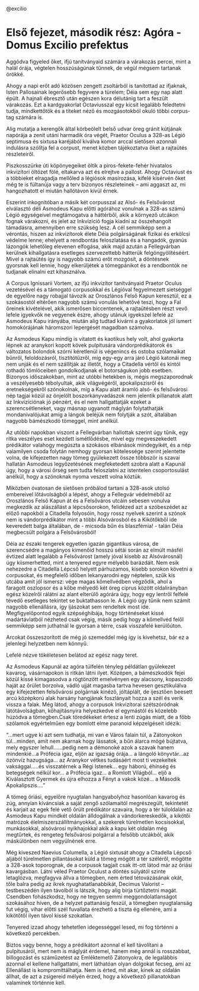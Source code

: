 @excilio

# Első fejezet, második rész: Agóra - Domus Excilio prefektus

Aggódva figyeled őket, ifjú tanítványaid számára a várakozás percei, mint a halál órája, végtelen hosszúságúnak tűnnek, de végül mégsem tartanak örökké.

Ahogy a napi erőt adó közösen zengett zsoltárból is tanítottad az ifjaknak, Isten Pallosainak legerősebb fegyvere a türelem; Déia sem egy nap alatt épült. A hajnali ébresztő után egészen kora délutánig tart a feszült várakozás. Ezt a kardgyakorlat Octaviusszal egy kicsit legalább feledtetni tudja, mindkettőtök és a titeket néző és mozgásotokból okuló többi corpus-tag számára is.

Alig mutatja a kerengők által körbeölelt belső udvar öreg gránit kútjának napórája a zenit utáni harmadik óra végét, Praetor Oculus a 328-as Légió septimusa és sixtusa karéjából kiválva komor arccal sietősen azonnali indulásra szólítja fel a corpust, menet közben tájékoztatva őket a rajtaütés részleteiről.

Piszkosszürke úti köpönyegeiket öltik a piros-fekete-fehér hivatalos inkvizítori öltözet fölé, eltakarva azt és elrejtve a pallost. Ahogy Octaviust és a többieket elragadja mellőled a légiósok masírozása, kifelé kísérvén őket még te is fültanúja vagy a terv bizonyos részleteinek – ami aggaszt az, mi hangozhatott el miután hallótávon kívül érnek.

Eszerint inkognitóban a másik két corpusszal az Alsó- és Felsővárost elválasztó déli Asmodeus Kapu előtti agórához vonulnak a 328-as számú Légió egységeivel megtámogatva a háttérből, akik a környező utcákon fognak várakozni, és jelet az Inkvizíció fogja kiadni az összehangolt támadásra, amennyiben erre szükség lesz. A cél semmiképp sem a vérontás, hiszen az inkvizítorok élete Déia polgárságának fizikai és erkölcsi védelme lenne; ehelyett a rendbontás feloszlatása és a hangadók, gyanús lázongók lehetőleg elevenen elfogása, akik majd azután a Fellegvárban kerülnek kihallgatásra esetleges szervezettebb hátterük felgöngyölítéséért. Mivel a rajtaütés így is nagyobb számú erőt mozgósít, a döntésnek gyorsnak kell lennie, hogy elkerüljétek a tömegpánikot és a rendbontók ne tudjanak elinalni ezt kihasználva.

A Corpus Ignissarii Vortem, az ifjú inkvizítor tanítványaid Praetor Oculus vezetésével és a támogató corpusokkal és Légióval fegyelmezett sietséggel de egyelőre nagy robajjal távozik az Oroszlános Felső Kapun keresztül, ez a szokásostól eltérően nagyobb számú vonulás lehetővé teszi, hogy a Fal őreinek kivételével, akik ismerősen biccentenek, a rajtaütésben részt vevő lefele igyekvők ne vegyenek észre, ahogy utánuk igyekszel lefelé az Asmodeus Kapu irányába, miután alig tudtad kivárni a gyakorlatok jól ismert homokórájának háromszori lepergését magadban számolva.

Az Asmodeus Kapu mindig is vitatott és kaotikus hely volt, ahol gyakorta lépnek az aranykori kopott kövek pulpitusára vándorprédikátorok és változatos bolondok szórni kéretlenül is végenincs és ostoba szólamaikat bűnről, feloldozásról, tisztítótűzről, míg egy-egy arra járó Légió katonái meg nem unják és el nem szállítják az illetőt, hogy a Citadella vértől és kíntól rothadó tömlöceiben gondolkodjanak el botorságukon jobb esetben. Bizonyos időszakokban, mint az utóbbi hetekben is, mégis megszaporodnak a veszélyesebb tébolyultak, akik világvégéről, apokalipszisről és eretnekségekről szónokolnak, míg a Kapu alatt áramló alsó- és felsővárosi nép tagjai közül az önjelölt boszorkányvadászok nem jelentik pillanatok alatt az Inkvizíciónak jó pénzért, és el nem hallgattatják ezeket a szerencsétleneket, vagy másnap ugyanott máglyán folytathatják mondanivalójukat amíg a lángok beléjük nem folytják a szót, általában nagyobb bámészkodó tömeggel, mint anélkül.

Az utóbbi napokban viszont a Fellegvárban hallottak szerint úgy tűnik, egy ritka veszélyes eset kezdett ismétlődésbe, mivel egy megveszekedett prédikátor valahogy megúszta a szokásos elbánások mindegyikét, és a nép valamilyen csoda folytán nemhogy gyorsan kötelessége szerint jelentette volna, de kifejezetten nagy tömeg gyülekezett össze többször is szavai hallatán Asmodeus legyőzetésének megfeketedett szobra alatt a Kapunál úgy, hogy a városi őrség sem tudta feloszlatni az istentelen csoportosulást anélkül, hogy a szónoknak nyoma veszett volna köztük.

Miközben óvatosan de sietősen próbálod tartani a 328-asok utolsó embereivel lőtávolságból a lépést, ahogy a Fellegvár védelméből az Oroszlános Felső Kapun át és a Felsőváros utcáin sebesen vonulva megkezdik az alászállást a lépcsősorokon, felidézed azt a szóbeszédet az előző napokból a Citadella folyosóin, hogy rossz nyelvek szerint a szónok nem is vándorprédikátor mint a többi Alsóvárosból és a Kikötőkből ide keveredett balga általában, de - micsoda bűn és blaszfémia! - talán Déia megbecsült polgára a Felsővárosból!

Déia az északi tengerek egyetlen igazán gigantikus városa, de szerencsédre a magányos kimenőid hosszú sétái során az elmúlt másfél évtized alatt legalább a Felsővárost (amely jóval kisebb az Alsóvárosnál) úgy kiismerhetted, mint a tenyered egyre mélyebb barázdáit. Nem esik nehezedre a Citadella Lépcső helyett párhuzamos, kisebb sorokon követni a corpusokat, és megfelelő időben lekanyarodni egy néptelen, szűk kis utcába amit jól ismersz: vége magas kőmellvédben végződik, ahol a faragott oszlopsor és a kőbe mélyedő két öreg ciprus között oldalirányban egész közelről rálátni az alant elterülő agórára úgy, hogy egy lentről felfelé tévedő esetleges tekintet se buktathasson le. A Légió úgy tűnik nem számít nagyobb ellenállásra, így íjászokat sem rendeltek most ide. Megfigyelőpontod egyik szépséghibája, hogy történéseket kissé madártávlatból nézheted csak végig, másik pedig hogy a kőmellvéd felől semmiképp sem juthatnál le gyorsan a térre, csak visszafelé kerülőúton.

Arcokat összeszorított de még jó szemeddel még így is kivehetsz, bár ez a jelenlegi helyzetben nem könnyű.

Lefelé nézve tökéletesen belátod az egész nagy teret.

Az Asmodeus Kapunál az agóra túlfelén tényleg példátlan gyülekezet kavarog, vásárnapokon is ritkán látni ilyet. Középen, a bámészkodók fejei közül kissé kimagasodva a rögtönzött emelvényen egy alacsony, kopaszodó haját az őrület borzolva, vádló ujját magasba tartva hevesen gesztikulálva egy kifejezetten felsővárosi polgárnak kinéző, jóltáplált, de ijesztően beesett arcú középkorú alak harsány hangjának foszlányait hozza a szél és verik vissza a falak. Még látod, ahogy a corpusok Inkvizítorai szétszóródnak látótávolságban, kőhajításnyira helyezkedve el egymástól és közelebb húzódva a tömegben.Csak töredékeket értesz a lenti zúgás miatt, de a főbb szólamok egyértelműen egy bomlott elme paranoid képzelgéseit idézik:

“...mert ugye ki azt sem tudhatja, mi van e Város falain túl, a Zátonyokon túl...minden, amit nem akarnak hogy lássatok, a bűn álarca mögé bújtatva, mely egyszer lehull……pedig nem a démonoké azok a szavak hanem mindenkié…a Prófécia igaz, eljön az igazság órája… a lángoló könyvtár…az özönvíz hazugsága… az Aranykor vétkes tudásáért most ti vezekeltek vaksággal…..és visszatérnek a Régi Istenek… egy háború, éhínség és betegségek nélkül kor… a Prófécia igaz… a Romlott Világból… eljő a Kiválasztott Gyermek és újra elhozza a Fényt a vakok közé… a Második Apokalipszis….”

A tömeg óriási, egyelőre nyugtalan hangyabolyhoz hasonlóan kavarog és zúg, annyian kíváncsiak a saját zengő szólamaitól megrészegült, tekintetét és karjait az egek felé vető őrült prédikátor szavaira, hogy a tér túloldalán az Asmodeus Kapu mindkét oldalán álldogálnak a vándorkereskedők, a kikötői matrózok élelmiszerszállítmányokkal, a szekerek türelmetlen kocsisokkal, munkásokkal, alsóvárosi nyikhajokkal akik a kapu két oldalán még megtűrtek, és rengeteg felsővárosi polgárral a felsőbb utcákból, akik máskülönben nem vegyülnének erre.

Még kiveszed Naevius Columella, a Légió sixtusát ahogy a Citadella Lépcső aljából türelmetlen pillantásokat küld a tömeg mögött a tér széléről, mögötte a 328-asok toporognak, de a corpusok tagjait csak itt-ott látod már az óriási kavargásban. Látni véled Praetor Oculust a döntés súlyától szinte letaglózva, megfagyva állva a tömegben, nem érted tétovázásának okát, tőle balra pedig az ikrek nyughatatlanabbikát, Decimus Valorist – testbeszédén ilyen távolból is látszik, hogy alig bírja türtőztetni magát. Csendben fohászkodsz, hogy ne tegyen semmi meggondolatlanságot szokásához híven, de a helyzet pattanásig feszül, a tömegben nyugtalanság fut végig, vihar előtti szél fuvallata érezhető a tiszta ég ellenére, ami a kikötőtől ilyen távol kissé szokatlan.

Tenyered izzad ahogy tehetetlen idegességgel lesed, mi fog történni a következő percekben.

Biztos vagy benne, hogy a prédikátort azonnal el kell távolítani a pulpitusáról, mert nem is máglyát érdemel, hanem még annál is rosszabbat, billogozást és száműzetést az Emléktemető Zátonyokra, de legalábbis azonnal el kellene hallgattatni, mert láthatóan olyan dolgokat fecseg, ami az Ellenállást is kompromittálhatja. Nem is érted, mit akar, kinek az oldalán állhat, de azt a zsigereid mélyén érzed, hogy a következő pillanatokban valaminek történnie kell.
